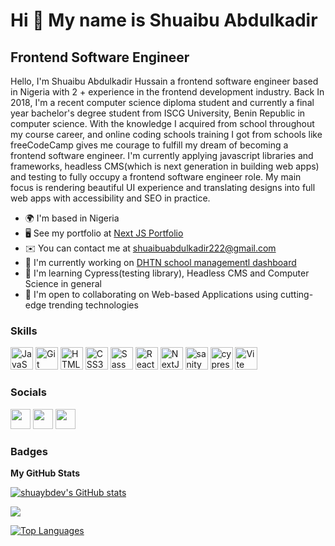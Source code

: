 Hi 👋 My name is Shuaibu Abdulkadir
===================================

Frontend Software Engineer
--------------------------

Hello, I'm Shuaibu Abdulkadir Hussain a frontend software engineer based in Nigeria with 2 + experience in the frontend development industry. Back In 2018, I'm a recent computer science diploma student and currently a final year bachelor's degree student from ISCG University, Benin Republic in computer science. With the knowledge I acquired from school throughout my course career, and online coding schools training I got from schools like freeCodeCamp gives me courage to fulfill my dream of becoming a frontend software engineer. I'm currently applying javascript libraries and frameworks, headless CMS(which is next generation in building web apps) and testing to fully occupy a frontend software engineer role. My main focus is rendering beautiful UI experience and translating designs into full web apps with accessibility and SEO in practice.

*   🌍  I'm based in Nigeria
*   🖥️  See my portfolio at [Next JS Portfolio](http://shuaibuportfolio.vercel.app/)
*   ✉️  You can contact me at [shuaibuabdulkadir222@gmail.com](mailto:shuaibuabdulkadir222@gmail.com)
*   🚀  I'm currently working on [DHTN school managementl dashboard](http://https://dhtndashboard.vercel.app/)
*   🧠  I'm learning Cypress(testing library), Headless CMS and Computer Science in general
*   🤝  I'm open to collaborating on Web-based Applications using cutting-edge trending technologies

### Skills 
<p align="left">
<a href="https://developer.mozilla.org/en-US/docs/Web/JavaScript" target="_blank" rel="noreferrer"><img src="https://raw.githubusercontent.com/danielcranney/readme-generator/main/public/icons/skills/javascript-colored.svg" width="36" height="36" alt="JavaScript" /></a>
<a href="https://git-scm.com/" target="_blank" rel="noreferrer"><img src="https://raw.githubusercontent.com/danielcranney/readme-generator/main/public/icons/skills/git-colored.svg" width="36" height="36" alt="Git" /></a>
<a href="https://developer.mozilla.org/en-US/docs/Glossary/HTML5" target="_blank" rel="noreferrer"><img src="https://raw.githubusercontent.com/danielcranney/readme-generator/main/public/icons/skills/html5-colored.svg" width="36" height="36" alt="HTML5" /></a>
<a href="https://www.w3.org/TR/CSS/#css" target="_blank" rel="noreferrer"><img src="https://raw.githubusercontent.com/danielcranney/readme-generator/main/public/icons/skills/css3-colored.svg" width="36" height="36" alt="CSS3" /></a>
<a href="https://sass-lang.com/" target="_blank" rel="noreferrer"><img src="https://raw.githubusercontent.com/danielcranney/readme-generator/main/public/icons/skills/sass-colored.svg" width="36" height="36" alt="Sass" /></a>
<a href="https://reactjs.org/" target="_blank" rel="noreferrer"><img src="https://raw.githubusercontent.com/danielcranney/readme-generator/main/public/icons/skills/react-colored.svg" width="36" height="36" alt="React" /></a>
<a href="https://nextjs.org/docs" target="_blank" rel="noreferrer"><img src="https://raw.githubusercontent.com/danielcranney/readme-generator/main/public/icons/skills/nextjs-colored.svg" width="36" height="36" alt="NextJs" /></a>
<a href="(https://sanity.io/)" target="_blank" rel="noreferrer"><img src="https://external-content.duckduckgo.com/iu/?u=https%3A%2F%2Favatars.githubusercontent.com%2Fu%2F17177659%3Fs%3D280%26v%3D4&f=1&nofb=1&ipt=f19d054ab20c648a073d3cb2b14dacad3990ae4011bd64f9a7dbc5d485d3b378&ipo=images" width="36" height="36" alt="sanity" /></a>
<a href="(https://cypress.io/)" target="_blank" rel="noreferrer"><img src="https://external-content.duckduckgo.com/iu/?u=https%3A%2F%2Favatars2.githubusercontent.com%2Fu%2F8908513%3Fs%3D400%26v%3D4&f=1&nofb=1&ipt=a81104d72c8c134f4de8a6d742a59f2d858e193959419ca824849760fe524099&ipo=images" width="36" height="36" alt="cypressjs" /></a>
<a href="https://vitejs.dev/" target="_blank" rel="noreferrer"><img src="https://raw.githubusercontent.com/danielcranney/readme-generator/main/public/icons/skills/vite-colored.svg" width="36" height="36" alt="Vite" /></a>
</p>
                    

### Socials
                  
<p align="left"> <a href="https://www.github.com/shuaibu222" target="_blank" rel="noreferrer"><img src="https://raw.githubusercontent.com/danielcranney/readme-generator/main/public/icons/socials/github.svg" width="32" height="32" /></a> <a href="https://www.linkedin.com/in/shuaibu-abdulkadir-b60176253" target="_blank" rel="noreferrer"><img src="https://raw.githubusercontent.com/danielcranney/readme-generator/main/public/icons/socials/linkedin.svg" width="32" height="32" /></a> <a href="https://www.twitter.com/Shuaibu38311649" target="_blank" rel="noreferrer"><img src="https://raw.githubusercontent.com/danielcranney/readme-generator/main/public/icons/socials/twitter.svg" width="32" height="32" /></a></p>

### Badges

<b>My GitHub Stats</b>

<a href="http://www.github.com/shuaybdev"><img src="https://github-readme-stats.vercel.app/api?username=shuaybdev&show_icons=true&hide=&count_private=true&title_color=0891b2&text_color=ffffff&icon_color=0891b2&bg_color=1c1917&hide_border=true&show_icons=true" alt="shuaybdev's GitHub stats" /></a>

<a href="http://www.github.com/shuaybdev"><img src="https://github-readme-streak-stats.herokuapp.com/?user=shuaybdev&stroke=ffffff&background=1c1917&ring=0891b2&fire=0891b2&currStreakNum=ffffff&currStreakLabel=0891b2&sideNums=ffffff&sideLabels=ffffff&dates=ffffff&hide_border=true" /></a>

<a href="https://github.com/shuaybdev" align="left"><img src="https://github-readme-stats.vercel.app/api/top-langs/?username=shuaybdev&langs_count=10&title_color=0891b2&text_color=ffffff&icon_color=0891b2&bg_color=1c1917&hide_border=true&locale=en&custom_title=Top%20%Languages" alt="Top Languages" /></a>

